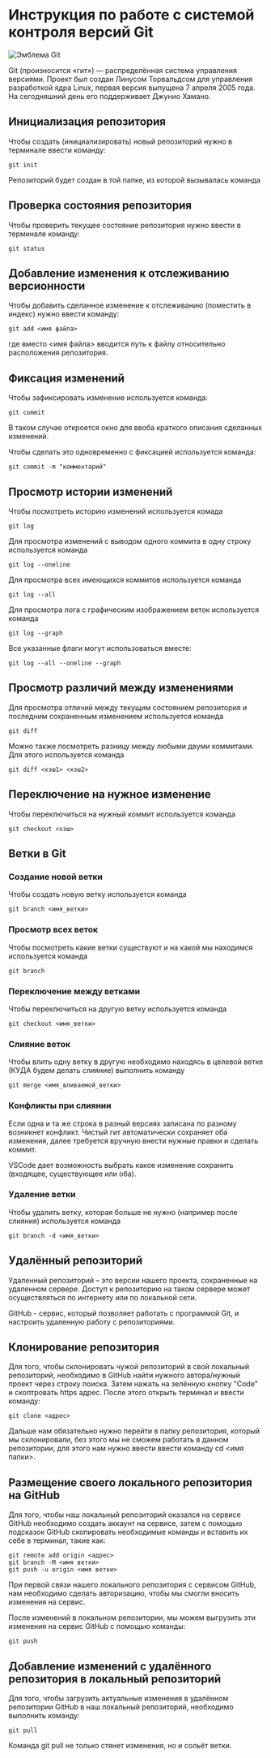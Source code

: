 # **Инструкция по работе с системой контроля версий Git**

![Эмблема Git](git.jpg)

Git (произносится «гит») — распределённая система управления версиями. Проект был создан Линусом Торвальдсом для управления разработкой ядра Linux, первая версия выпущена 7 апреля 2005 года. На сегодняшний день его поддерживает Джунио Хамано.

## Инициализация репозитория

Чтобы создать (инициализировать) новый репозиторий нужно в терминале ввести команду:

    git init

Репозиторий будет создан в той папке, из которой вызывалась команда

## Проверка состояния репозитория

Чтобы проверить текущее состояние репозитория нужно ввести в терминале команду:

    git status

## Добавление изменения к отслеживанию версионности

Чтобы добавить сделанное изменение к отслеживанию (поместить в индекс) нужно ввести команду:

    git add <имя файла>

где вместо <имя файла> вводится путь к файлу относительно расположения репозитория.

## Фиксация изменений

Чтобы зафиксировать изменение используется команда:

    git commit

В таком случае откроется окно для ввоба краткого описания сделанных изменений.

Чтобы сделать это одновременно с фиксацией используется команда:

    git commit -m "комментарий"

## Просмотр истории изменений

Чтобы посмотреть историю изменений используется комада

    git log

Для просмотра изменений с выводом одного коммита в одну строку используется команда

    git log --oneline

Для просмотра всех имеющихся коммитов используется команда

    git log --all

Для просмотра лога с графическим изображением веток используется команда

    git log --graph

Все указанные флаги могут использоваться вместе:

    git log --all --oneline --graph

## Просмотр различий между изменениями

Для просмотра отличий между текущим состоянием репозитория и последним сохраненным изменением используется команда

    git diff

Можно также посмотреть разницу между любыми двуми коммитами. Для этого используется команда

    git diff <хэш1> <хэш2>

## Переключение на нужное изменение

Чтобы переключиться на нужный коммит используется команда

    git checkout <хэш>

## Ветки в Git

### Создание новой ветки

Чтобы создать новую ветку используется команда

    git branch <имя_ветки>

### Просмотр всех веток

Чтобы посмотреть какие ветки существуют и на какой мы находимся используется команда

    git branch

### Переключение между ветками

Чтобы переключиться на другую ветку используется команда

    git checkout <имя_ветки>

### Слияние веток

Чтобы влить одну ветку в другую необходимо находясь в целевой ветке (КУДА будем делать слияние) выполнить команду

    git merge <имя_вливаемой_ветки>

### Конфликты при слиянии

Если одна и та же строка в разный версиях записана по разному возникнет конфликт.
Чистый гит автоматически сохраняет оба изменения, далее требуется вручную внести нужные правки и сделать коммит.

VSСode дает возможность выбрать какое изменение сохранить (входящее, существующее или оба).

### Удаление ветки

Чтобы удалить ветку, которая больше не нужно (например после слияния) используется команда

    git branch -d <имя_ветки>

## Удалённый репозиторий 
Удаленный репозиторий – это версии нашего проекта, сохраненные на удаленном сервере. Доступ к репозиторию на таком сервере может осуществляться по интернету или по локальной сети.

GitHub - сервис, который позволяет работать с программой Git, и настроить удаленную работу с репозиториями.

## Клонирование репозитория 
Для того, чтобы склонировать чужой репозиторий в свой локальный репозиторий, необходимо в GitHub найти нужного автора/нужный проект через строку поиска. Затем нажать на зелённую кнопку "Code" и скоптровать https адрес. После этого открыть терминал и ввести команду:

    git clone <адрес>

Дальше нам обязательно нужно перейти в папку репозитория, который мы склонировали, без этого мы не сможем работать в данном репозитории, для этого нам нужно ввести ввести команду cd <имя папки>.

## Размещение своего локального репозитория на GitHub
Для того, чтобы наш локальный репозиторий оказался на сервисе GitHub необходимо создать аккаунт на сервисе, затем с помощью подсказок GitHub скопировать необходимые команды и вставить их себе в терминал, такие как:

    git remote add origin <адрес>
    git branch -M <имя ветки>
    git push -u origin <имя ветки>
При первой связи нашего локального репозитория с сервисом GitHub, нам необходимо сделать авторизацию, чтобы мы смогли вносить изменения на сервис.

После изменений в локальном репозитории, мы можем выгрузить эти изменения на сервис GitHub с помощью команды:

    git push

## Добавление изменений с удалённого репозитория в локальный репозиторий
Для того, чтобы загрузить актуальные изменения в удалённом репозитории GitHub в наш локальный репозиторий, необходимо выполнить команду:

    git pull
Команда git pull не только стянет изменения, но и сольёт ветки.